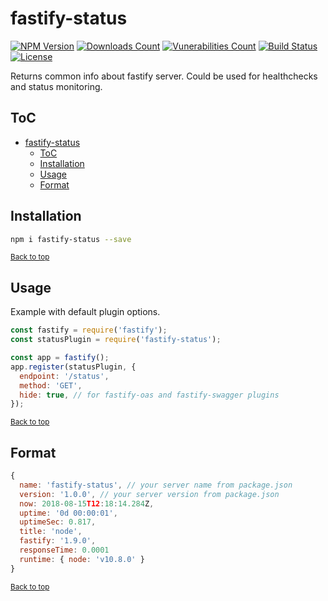 # fastify-status

[![NPM Version](https://img.shields.io/npm/v/fastify-status.svg)](https://www.npmjs.com/package/fastify-status)
[![Downloads Count](https://img.shields.io/npm/dm/fastify-status.svg)](https://www.npmjs.com/package/fastify-status)
[![Vunerabilities Count](https://snyk.io/test/npm/fastify-status/badge.svg)](https://www.npmjs.com/package/fastify-status)
[![Build Status](https://gitlab.com/m03geek/fastify-status/badges/master/pipeline.svg)](https://gitlab.com/m03geek/fastify-status/commits/master)
[![License](https://img.shields.io/npm/l/fastify-status.svg)](https://gitlab.com/m03geek/fastify-status/blob/master/LICENSE)

Returns common info about fastify server. Could be used for healthchecks and status monitoring.

## ToC

- [fastify-status](#fastify-status)
  - [ToC](#toc)
  - [Installation](#installation)
  - [Usage](#usage)
  - [Format](#format)

## Installation

```sh
npm i fastify-status --save
```

<sub>[Back to top](#toc)</sub>

## Usage

Example with default plugin options.

```js
const fastify = require('fastify');
const statusPlugin = require('fastify-status');

const app = fastify();
app.register(statusPlugin, {
  endpoint: '/status',
  method: 'GET',
  hide: true, // for fastify-oas and fastify-swagger plugins
});
```

<sub>[Back to top](#toc)</sub>

## Format

```js
{
  name: 'fastify-status', // your server name from package.json
  version: '1.0.0', // your server version from package.json
  now: 2018-08-15T12:18:14.284Z,
  uptime: '0d 00:00:01',
  uptimeSec: 0.817,
  title: 'node',
  fastify: '1.9.0',
  responseTime: 0.0001
  runtime: { node: 'v10.8.0' }
}
```

<sub>[Back to top](#toc)</sub>
